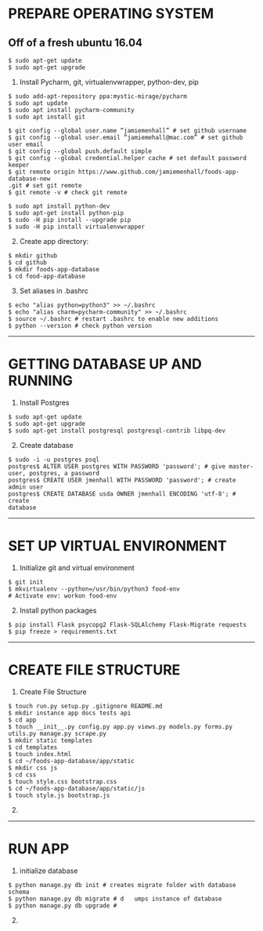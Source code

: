 # PREPARE OPERATING SYSTEM
## Off of a fresh ubuntu 16.04

```
$ sudo apt-get update
$ sudo apt-get upgrade
```

1. Install Pycharm, git, virtualenvwrapper, python-dev, pip

```
$ sudo add-apt-repository ppa:mystic-mirage/pycharm
$ sudo apt update
$ sudo apt install pycharm-community
$ sudo apt install git

$ git config --global user.name “jamiemenhall” # set github username
$ git config --global user.email “jamiemehall@mac.com” # set github user email
$ git config --global push.default simple
$ git config --global credential.helper cache # set default password keeper
$ git remote origin https://www.github.com/jamiemenhall/foods-app-database-new
.git # set git remote
$ git remote -v # check git remote

$ sudo apt install python-dev
$ sudo apt-get install python-pip
$ sudo -H pip install --upgrade pip
$ sudo -H pip install virtualenvwrapper
```

2. Create app directory:

```
$ mkdir github
$ cd github
$ mkdir foods-app-database
$ cd food-app-database
```

3. Set aliases in .bashrc

```
$ echo "alias python=python3" >> ~/.bashrc
$ echo "alias charm=pycharm-community" >> ~/.bashrc
$ source ~/.bashrc # restart .bashrc to enable new additions
$ python --version # check python version
```
----------------------------------------------------------
# GETTING DATABASE UP AND RUNNING

1. Install Postgres

```
$ sudo apt-get update
$ sudo apt-get upgrade
$ sudo apt-get install postgresql postgresql-contrib libpq-dev
```

2. Create database

```
$ sudo -i -u postgres psql
postgres$ ALTER USER postgres WITH PASSWORD 'password'; # give master-user, postgres, a password
postgres$ CREATE USER jmenhall WITH PASSWORD 'password'; # create admin user
postgres$ CREATE DATABASE usda OWNER jmenhall ENCODING 'utf-8'; # create 
database
```

-------------------------------------------------------------
# SET UP VIRTUAL ENVIRONMENT

1. Initialize git and virtual environment

```
$ git init
$ mkvirtualenv --python=/usr/bin/python3 food-env
# Activate env: workon food-env
```

2. Install python packages

```
$ pip install Flask psycopg2 Flask-SQLAlchemy Flask-Migrate requests
$ pip freeze > requirements.txt
```



-------------------------------------------------------------
# CREATE FILE STRUCTURE

1. Create File Structure

```
$ touch run.py setup.py .gitignore README.md
$ mkdir instance app docs tests api
$ cd app
$ touch __init__.py config.py app.py views.py models.py forms.py utils.py manage.py scrape.py
$ mkdir static templates
$ cd templates
$ touch index.html
$ cd ~/foods-app-database/app/static
$ mkdir css js
$ cd css
$ touch style.css bootstrap.css
$ cd ~/foods-app-database/app/static/js
$ touch style.js bootstrap.js
```

2. 

-------------------------------
# RUN APP

1. initialize database

```
$ python manage.py db init # creates migrate folder with database schema
$ python manage.py db migrate # d   umps instance of database
$ python manage.py db upgrade # 

```
2. 
